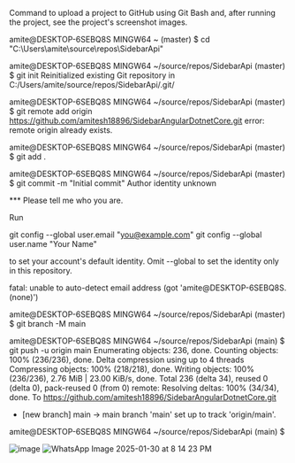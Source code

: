 Command to upload a project to GitHub using Git Bash and, after running the project, see the project's screenshot images.

amite@DESKTOP-6SEBQ8S MINGW64 ~ (master)
$ cd "C:\Users\amite\source\repos\SidebarApi"

amite@DESKTOP-6SEBQ8S MINGW64 ~/source/repos/SidebarApi (master)
$ git init
Reinitialized existing Git repository in C:/Users/amite/source/repos/SidebarApi/.git/

amite@DESKTOP-6SEBQ8S MINGW64 ~/source/repos/SidebarApi (master)
$ git remote add origin https://github.com/amitesh18896/SidebarAngularDotnetCore.git
error: remote origin already exists.

amite@DESKTOP-6SEBQ8S MINGW64 ~/source/repos/SidebarApi (master)
$ git add .

amite@DESKTOP-6SEBQ8S MINGW64 ~/source/repos/SidebarApi (master)
$ git commit -m "Initial commit"
Author identity unknown

*** Please tell me who you are.

Run

  git config --global user.email "you@example.com"
  git config --global user.name "Your Name"

to set your account's default identity.
Omit --global to set the identity only in this repository.

fatal: unable to auto-detect email address (got 'amite@DESKTOP-6SEBQ8S.(none)')

amite@DESKTOP-6SEBQ8S MINGW64 ~/source/repos/SidebarApi (master)
$
  git branch -M main

amite@DESKTOP-6SEBQ8S MINGW64 ~/source/repos/SidebarApi (main)
$ git push -u origin main
Enumerating objects: 236, done.
Counting objects: 100% (236/236), done.
Delta compression using up to 4 threads
Compressing objects: 100% (218/218), done.
Writing objects: 100% (236/236), 2.76 MiB | 23.00 KiB/s, done.
Total 236 (delta 34), reused 0 (delta 0), pack-reused 0 (from 0)
remote: Resolving deltas: 100% (34/34), done.
To https://github.com/amitesh18896/SidebarAngularDotnetCore.git
 * [new branch]      main -> main
branch 'main' set up to track 'origin/main'.

amite@DESKTOP-6SEBQ8S MINGW64 ~/source/repos/SidebarApi (main)
$

![image](https://github.com/user-attachments/assets/5f6a1f0d-45a9-4d66-a257-361240443a0a)
![WhatsApp Image 2025-01-30 at 8 14 23 PM](https://github.com/user-attachments/assets/a4efd8ce-640a-457e-8791-889954980719)


